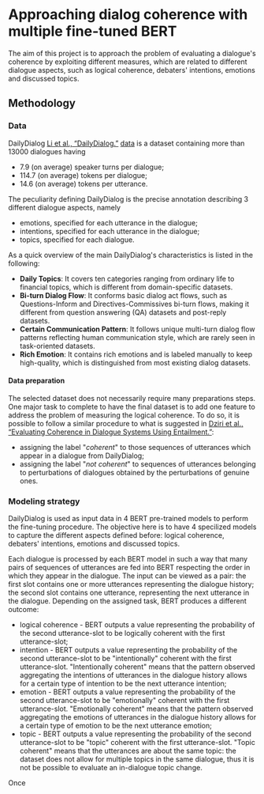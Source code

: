 # Approaching dialog coherence with multiple fine-tuned BERT
The aim of this project is to approach the problem of evaluating a dialogue's coherence by exploiting different measures, which are related to different dialogue aspects, such as logical coherence, debaters' intentions, emotions and discussed topics.

## Methodology
### Data
DailyDialog [Li et al., “DailyDialog.”](https://aclanthology.org/I17-1099) [data](https://aclanthology.org/attachments/I17-1099.Datasets.zip) is a dataset containing more than 13000 dialogues having
- 7.9 (on average) speaker turns per dialogue;
- 114.7 (on average) tokens per dialogue;
- 14.6 (on average) tokens per utterance.

The peculiarity defining DailyDialog is the precise annotation describing 3 different dialogue aspects, namely
- emotions, specified for each utterance in the dialogue;
- intentions, specified for each utterance in the dialogue;
- topics, specified for each dialogue.

As a quick overview of the main DailyDialog's characteristics is listed in the following:
- **Daily Topics**: It covers ten categories ranging from ordinary life to financial topics, which is different from domain-specific datasets. 
- **Bi-turn Dialog Flow**: It conforms basic dialog act flows, such as Questions-Inform and Directives-Commissives bi-turn flows, making it different from question answering (QA) datasets and post-reply datasets. 
- **Certain Communication Pattern**: It follows unique multi-turn dialog flow patterns reflecting human communication style, which are rarely seen in task-oriented datasets.
- **Rich Emotion**: It contains rich emotions and is labeled manually to keep high-quality, which is distinguished from most existing dialog datasets.

#### Data preparation
The selected dataset does not necessarily require many preparations steps. One major task to complete to have the final dataset is to add one feature to address the problem of measuring the logical coherence. To do so, it is possible to follow a similar procedure to what is suggested in [Dziri et al., “Evaluating Coherence in Dialogue Systems Using Entailment.”](http://arxiv.org/abs/1904.03371):
- assigning the label "*coherent*" to those sequences of utterances which appear in a dialogue from DailyDialog;
- assigning the label "*not coherent*" to sequences of utterances belonging to perturbations of dialogues obtained by the perturbations of genuine ones.

### Modeling strategy
DailyDialog is used as input data in 4 BERT pre-trained models to perform the fine-tuning procedure. The objective here is to have 4 specilized models to capture the different aspects defined before: logical coherence, debaters' intentions, emotions and discussed topics.

Each dialogue is processed by each BERT model in such a way that many pairs of sequences of utterances are fed into BERT respecting the order in which they appear in the dialogue. The input can be viewed as a pair: the first slot contains one or more utterances representing the dialogue history; the second slot contains one utterance, representing the next utterance in the dialogue. Depending on the assigned task, BERT produces a different outcome:
- logical coherence - BERT outputs a value representing the probability of the second utterance-slot to be logically coherent with the first utterance-slot;
- intention - BERT outputs a value representing the probability of the second utterance-slot to be "intentionally" coherent with the first utterance-slot. "Intentionally coherent" means that the pattern observed aggregating the intentions of utterances in the dialogue history allows for a certain type of intention to be the next utterance intention;
- emotion - BERT outputs a value representing the probability of the second utterance-slot to be "emotionally" coherent with the first utterance-slot. "Emotionally coherent" means that the pattern observed aggregating the emotions of utterances in the dialogue history allows for a certain type of emotion to be the next utterance emotion;
- topic - BERT outputs a value representing the probability of the second utterance-slot to be "topic" coherent with the first utterance-slot. "Topic coherent" means that the utterances are about the same topic: the dataset does not allow for multiple topics in the same dialogue, thus it is not be possible to evaluate an in-dialogue topic change.

Once 